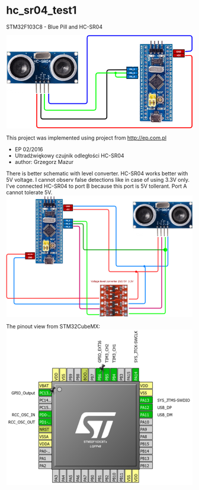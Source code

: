 # hc_sr04_test1
STM32F103C8 - Blue Pill and HC-SR04

<img src='STM32F103C8T6_HC-SR04.png' />

This project was implemented using project from http://ep.com.pl 
- EP 02/2016 
- Ultradźwiękowy czujnik odległości HC-SR04
- author: Grzegorz Mazur

There is better schematic with level converter.
HC-SR04 works better with 5V voltage.
I cannot observ false detections like in case of using 3.3V only.
I've connected HC-SR04 to port B because this port is 5V tollerant.
Port A cannot tolerate 5V.
<img src='STM32F103C8T6_HC-SR04 v3.png' />

The pinout view from STM32CubeMX:
<img src='STM32F103C8T6_pinout.png' />
